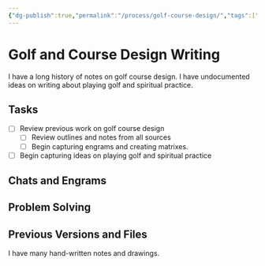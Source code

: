 ```yaml
---
{"dg-publish":true,"permalink":"/process/golf-course-design/","tags":["Effort/Golf","#Pen/LawrenceRoberts","Pen/AnattaPhoenix"]}
---
```


# Golf and Course Design Writing
I have a long history of notes on golf course design.
I have undocumented ideas on writing about playing golf and spiritual practice.
## Tasks
- [ ] Review previous work on golf course design
	- [ ] Review outlines and notes from all sources
	- [ ] Begin capturing engrams and creating matrixes.
- [ ] Begin capturing ideas on playing golf and spiritual practice

## Chats and Engrams

## Problem Solving
## Previous Versions and Files

I have many hand-written notes and drawings.
